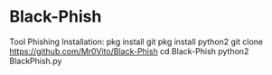 # Black-Phish
Tool Phishing
Installation:
pkg install git
pkg install python2
git clone https://github.com/Mr0Vito/Black-Phish
cd Black-Phish
python2 BlackPhish.py

